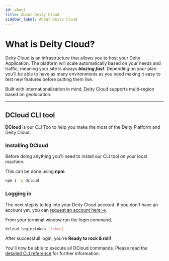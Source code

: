 ```yaml
---
id: about
title: About Deity Cloud
sidebar_label: About Deity Cloud
---
```


# What is Deity Cloud?

<p className="desc">
	Deity Cloud is an infrastructure that allows you to host your Deity Application. The platform will scale automatically based on your needs and traffic, meaning your site is always <strong><i>blazing fast</i></strong>. Depending on your plan you'll be able to have as many environments as you need making it easy to test new features before putting them live.
</p>
<p className="desc">
Built with internationalization in mind, Deity Cloud supports multi-region based on geolocation.
</p>

---

## DCloud CLI tool

**DCloud** is our CLI Too to help you make the most of the Deity Platform and Deity Cloud.

### Installing DCloud

Before doing anything you'll need to install our CLI tool on your local machine.

This can be done using **npm**.

```bash
npm i -g dcloud
```

### Logging in

The next step is to log into your Deity Cloud account. If you don't have an account yet, you can [request an account here →](https://deity.com/contact).

From your terminal window run the login command.

```bash
dcloud login:token [token]
```

After successfull login, you're **Ready to rock & roll!**

You'll now be able to execute all DCloud commands. Please read the [detailed CLI reference](/console/cloud/dcloud) for further information.
